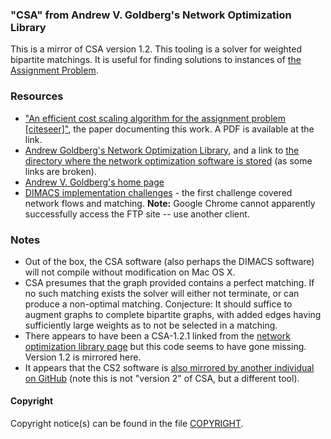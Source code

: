 ### "CSA" from Andrew V. Goldberg's Network Optimization Library

This is a mirror of CSA version 1.2. This tooling is a solver for weighted bipartite matchings. It is useful for finding solutions to instances of [the Assignment Problem](https://en.wikipedia.org/wiki/Assignment_problem).

### Resources

 - ["An efficient cost scaling algorithm for the assignment problem [citeseer]"](http://citeseerx.ist.psu.edu/viewdoc/summary?doi=10.1.1.228.3430), the paper documenting this work. A PDF is available at the link.
 - [Andrew Goldberg's Network Optimization Library](http://www.avglab.com/andrew/soft.html), and a link to [the directory where the network optimization software is stored](http://www.avglab.com/andrew/soft/) (as some links are broken).
 - [Andrew V. Goldberg's home page](http://www.avglab.com/andrew/)
 - [DIMACS implementation challenges](http://dimacs.rutgers.edu/Challenges/) - the first challenge covered network flows and matching. **Note:** Google Chrome cannot apparently successfully access the FTP site -- use another client.

### Notes

 - Out of the box, the CSA software (also perhaps the DIMACS software) will not compile without modification on Mac OS X.
 - CSA presumes that the graph provided contains a perfect matching. If no such matching exists the solver will either not terminate, or can produce a non-optimal matching. Conjecture: It should suffice to augment graphs to complete bipartite graphs, with added edges having sufficiently large weights as to not be selected in a matching.
 - There appears to have been a CSA-1.2.1 linked from the [network optimization library page](http://www.avglab.com/andrew/soft.html) but this code seems to have gone missing. Version 1.2 is mirrored here.
 - It appears that the CS2 software is [also mirrored by another individual on GitHub](https://github.com/iveney/cs2) (note this is not "version 2" of CSA, but a different tool).

#### Copyright

Copyright notice(s) can be found in the file [COPYRIGHT](COPYRIGHT.md).
